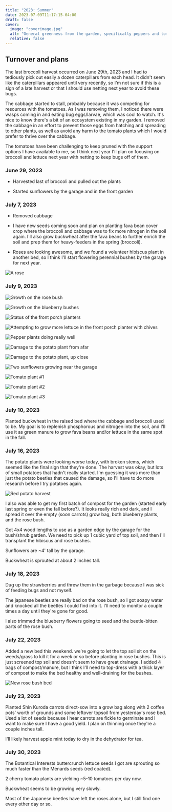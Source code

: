 ```yaml
---
title: "2023: Summer"
date: 2023-07-09T11:17:15-04:00
draft: false
cover:
  image: "coverimage.jpg"
  alt: "General greenness from the garden, specifically peppers and tomatoes"
  relative: false
---
```


## Turnover and plans

The last broccoli harvest occurred on June 29th, 2023 and I had to tediously pick out easily a dozen caterpillars from each head. It didn't seem like the caterpillars appeared until very recently, so I'm not sure if this is a sign of a late harvest or that I should use netting next year to avoid these bugs.

The cabbage started to stall, probably because it was competing for resources with the tomatoes. As I was removing them, I noticed there were wasps coming in and eating bug eggs/larvae, which was cool to watch. It's nice to know there's a bit of an ecosystem existing in my garden. I removed the cabbage in an effort to prevent those eggs from hatching and spreading to other plants, as well as avoid any harm to the tomato plants which I would prefer to thrive over the cabbage.

The tomatoes have been challenging to keep pruned with the support options I have available to me, so I think next year I'll plan on focusing on broccoli and lettuce next year with netting to keep bugs off of them.

### June 29, 2023

* Harvested last of broccoli and pulled out the plants

* Started sunflowers by the garage and in the front garden

### July 7, 2023

* Removed cabbage

* I have new seeds coming soon and plan on planting fava bean cover crop where the broccoli and cabbage was to fix more nitrogen in the soil again. I'll also grow buckwheat after the fava beans to further enrich the soil and prep them for heavy-feeders in the spring (broccoli).

* Roses are looking awesome, and we found a volunteer hibiscus plant in another bed, so I think I'll start flowering perennial bushes by the garage for next year.

![A rose](July5-rose.jpg)

### July 9, 2023

![Growth on the rose bush](July9-rose.jpg)

![Growth on the blueberry bushes](July9-blueberries.jpg)

![Status of the front porch planters](July9-frontporch.jpg)

![Attempting to grow more lettuce in the front porch planter with chives](July9-lettucechives.jpg)

![Pepper plants doing really well](July9-peppers.jpg)

![Damage to the potato plant from afar](July9-potatodamage1.jpg)

![Damage to the potato plant, up close](July9-potatodamage2.jpg)

![Two sunflowers growing near the garage](July9-sunflowers.jpg)

![Tomato plant #1](July9-tomato1.jpg)

![Tomato plant #2](July9-tomato2.jpg)

![Tomato plant #3](July9-tomato3.jpg)

### July 10, 2023

Planted buckwheat in the raised bed where the cabbage and broccoli used to be. My goal is to replenish phosphorous and nitrogen into the soil, and I'll use it as green manure to grow fava beans and/or lettuce in the same spot in the fall.

### July 16, 2023

The potato plants were looking worse today, with broken stems, which seemed like the final sign that they're done. The harvest was okay, but lots of small potatoes that hadn't really started. I'm guessing it was more than just the potato beetles that caused the damage, so I'll have to do more research before I try potatoes again.

![Red potato harvest](July16-potatoharvest.jpg)

I also was able to get my first batch of compost for the garden (started early last spring or even the fall before?). It looks really rich and dark, and I spread it over the empty (soon carrots) grow bag, both blueberry plants, and the rose bush.

Got 4x4 wood lengths to use as a garden edge by the garage for the bush/shrub garden. We need to pick up 1 cubic yard of top soil, and then I'll transplant the hibiscus and rose bushes.

Sunflowers are ~4' tall by the garage.

Buckwheat is sprouted at about 2 inches tall.

### July 18, 2023

Dug up the strawberries and threw them in the garbage because I was sick of feeding bugs and not myself.

The japanese beetles are really bad on the rose bush, so I got soapy water and knocked all the beetles I could find into it. I'll need to monitor a couple times a day until they're gone for good.

I also trimmed the blueberry flowers going to seed and the beetle-bitten parts of the rose bush.

### July 22, 2023

Added a new bed this weekend. we're going to let the top soil sit on the weeds/grass to kill it for a week or so before planting in rose bushes. This is just screened top soil and doesn't seem to have great drainage. I added 4 bags of compost/manure, but I think I'll need to top-dress with a thick layer of compost to make the bed healthy and well-draining for the bushes.

![New rose bush bed](July22-newbed.jpg)

### July 23, 2023

Planted Shin Kuroda carrots direct-sow into a grow bag along with 2 coffee pots' worth of grounds and some leftover topsoil from yesterday's rose bed. Used a lot of seeds because I hear carrots are fickle to germinate and I want to make sure I have a good yield. I plan on thinning once they're a couple inches tall.

I'll likely harvest apple mint today to dry in the dehydrator for tea.

### July 30, 2023

The Botantical Interests buttercrunch lettuce seeds I got are sprouting so much faster than the Menards seeds (red coated).

2 cherry tomato plants are yielding ~5-10 tomatoes per day now.

Buckwheat seems to be growing very slowly.

Most of the Japanese beetles have left the roses alone, but I still find one every other day or so.
